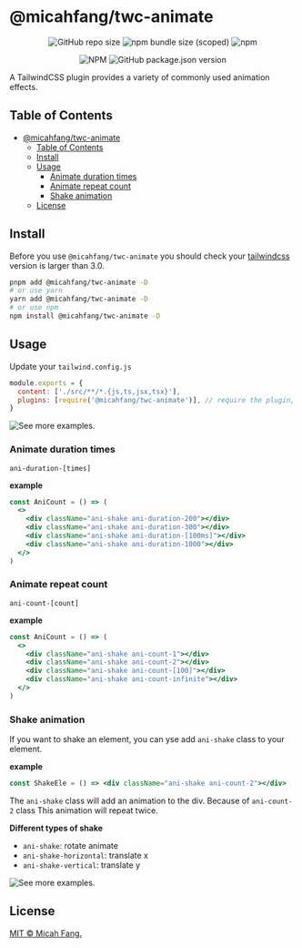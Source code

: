 # @micahfang/twc-animate

<center>

![GitHub repo size](https://img.shields.io/github/repo-size/MICAHFANG/twc-animate?style=flat-square)
![npm bundle size (scoped)](https://img.shields.io/bundlephobia/min/@micahfang/twc-animate?color=%236cb7ca&style=flat-square)
![npm](https://img.shields.io/npm/dm/@micahfang/twc-animate?color=%23604d9e&style=flat-square)

![NPM](https://img.shields.io/npm/l/@micahfang/twc-animate?style=flat-square)
![GitHub package.json version](https://img.shields.io/github/package-json/v/MICAHFANG/twc-animate?color=%2315293d&style=flat-square)

</center>

A TailwindCSS plugin provides a variety of commonly used animation effects.

## Table of Contents

- [@micahfang/twc-animate](#micahfangtwc-animate)
  - [Table of Contents](#table-of-contents)
  - [Install](#install)
  - [Usage](#usage)
    - [Animate duration times](#animate-duration-times)
    - [Animate repeat count](#animate-repeat-count)
    - [Shake animation](#shake-animation)
  - [License](#license)

## Install

Before you use `@micahfang/twc-animate` you should check your
[tailwindcss](https://tailwindcss.com/docs) version is larger than 3.0.

```sh
pnpm add @micahfang/twc-animate -D
# or use yarn
yarn add @micahfang/twc-animate -D
# or use npm
npm install @micahfang/twc-animate -D
```

## Usage

Update your `tailwind.config.js`

```js
module.exports = {
  content: ['./src/**/*.{js,ts,jsx,tsx}'],
  plugins: [require('@micahfang/twc-animate')], // require the plugin,
}
```

![See more examples.]('https://micahfang.github.io/twc-animate/')

### Animate duration times

`ani-duration-[times]`

**example**

```jsx
const AniCount = () => (
  <>
    <div className="ani-shake ani-duration-200"></div>
    <div className="ani-shake ani-duration-300"></div>
    <div className="ani-shake ani-duration-[100ms]"></div>
    <div className="ani-shake ani-duration-1000"></div>
  </>
)
```

### Animate repeat count

`ani-count-[count]`

**example**

```jsx
const AniCount = () => (
  <>
    <div className="ani-shake ani-count-1"></div>
    <div className="ani-shake ani-count-2"></div>
    <div className="ani-shake ani-count-[100]"></div>
    <div className="ani-shake ani-count-infinite"></div>
  </>
)
```

### Shake animation

If you want to shake an element, you can yse add `ani-shake` class to your
element.

**example**

```jsx
const ShakeEle = () => <div className="ani-shake ani-count-2"></div>
```

The `ani-shake` class will add an animation to the div. Because of `ani-count-2`
class This animation will repeat twice.

**Different types of shake**

- `ani-shake`: rotate animate
- `ani-shake-horizontal`: translate x
- `ani-shake-vertical`: translate y

![See more examples.]('https://micahfang.github.io/twc-animate/')

## License

[MIT © Micah Fang.](../LICENSE)

